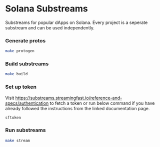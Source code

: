 # Solana Substreams

Substreams for popular dApps on Solana.
Every project is a seperate substream and can be used independently.

### Generate protos
```bash
make protogen
```

### Build substreams
```bash
make build
```

### Set up token
Visit https://substreams.streamingfast.io/reference-and-specs/authentication to fetch a token or run below command if you have already followed the instructions from the linked documentation page.
```bash
sftoken
```

### Run substreams
```bash
make stream
```